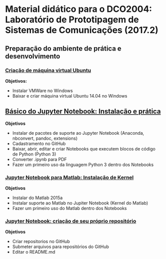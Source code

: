 # Material didático para o DCO2004: Laboratório de Prototipagem de Sistemas de Comunicações (2017.2)

## Preparação do ambiente de prática e desenvolvimento 

### [Criação de máquina virtual Ubuntu](https://github.com/jmarcoscosta/python-gppcom/blob/master/handson01_matlab.ipynb)
**Objetivos:**
- Instalar VMWare no Windows
- Baixar e criar máquina virtual Ubuntu 14.04 no Windows

## [Básico do Jupyter Notebook: Instalação e prática](https://github.com/jmarcoscosta/python-gppcom/blob/master/handson01_python.ipynb)
**Objetivos**
- Instalar de pacotes de suporte ao Jupyter Notebook (Anaconda, nbconvert, pandoc, extensions)
- Cadastramento no GitHub
- Baixar, abrir, editar e criar Notebooks que executem blocos de código de Python (Python 3)
- Converter .ipynb para PDF
- Fazer um primeiro uso da linguagem Python 3 dentro dos Notebooks

### [Jupyter Notebook para Matlab: Instalação de Kernel](https://github.com/jmarcoscosta/python-gppcom/blob/master/handson01_matlab.ipynb)
**Objetivos**
- Instalar do Matlab 2015a
- Instalar suporte ao Matlab no Jupiter Notebook (Kernel do Matlab)
- Fazer um primeiro uso do Matlab dentro dos Notebooks

### [Jupyter Notebook: criação de seu próprio repositório](https://github.com/jmarcoscosta/python-gppcom/blob/master/handson01_python.ipynb)
**Objetivos**
- Criar repositorios no GitHub
- Submeter arquivos para repositórios do GitHub
- Editar o README.md

